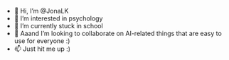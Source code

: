 - 👋 Hi, I’m @JonaLK
- 👀 I’m interested in psychology
- 🌱 I’m currently stuck in school 
- 💞️ Aaand I’m looking to collaborate on AI-related things that are easy to use for everyone :)
- 📫 Just hit me up :)

<!---
JonaLK/JonaLK is a ✨ special ✨ repository because its `README.md` (this file) appears on your GitHub profile.
You can click the Preview link to take a look at your changes.
--->
